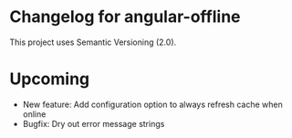 # Changelog for angular-offline

This project uses Semantic Versioning (2.0).

# Upcoming
* New feature: Add configuration option to always refresh cache when online
* Bugfix: Dry out error message strings
